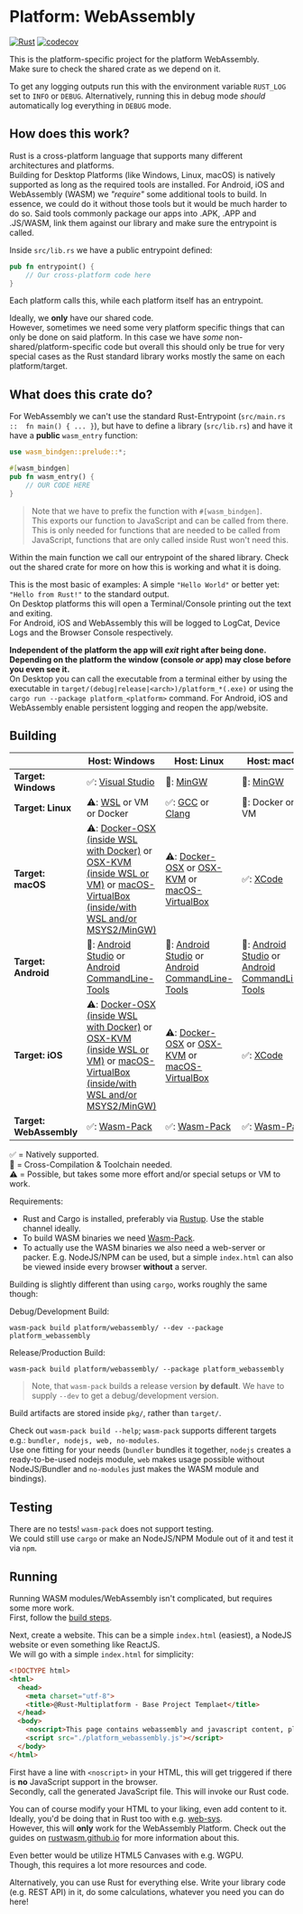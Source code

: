 # Platform: WebAssembly

[![Rust](https://github.com/rust-multiplatform/Compute-Engine-Template/actions/workflows/platform_webassembly.yml/badge.svg)](https://github.com/rust-multiplatform/Compute-Engine-Template/actions/workflows/platform_webassembly.yml)
[![codecov](https://codecov.io/gh/rust-multiplatform/Compute-Engine-Template/branch/main/graph/badge.svg?token=XpGvuQVirP)](https://codecov.io/gh/rust-multiplatform/Compute-Engine-Template)

This is the platform-specific project for the platform WebAssembly.  
Make sure to check the shared crate as we depend on it.

To get any logging outputs run this with the environment variable `RUST_LOG` set to `INFO` or `DEBUG`.
Alternatively, running this in debug mode _should_ automatically log everything in `DEBUG` mode.

## How does this work?

Rust is a cross-platform language that supports many different architectures and platforms.  
Building for Desktop Platforms (like Windows, Linux, macOS) is natively supported as long as the required tools are installed.
For Android, iOS and WebAssembly (WASM) we _"require"_ some additional tools to build.
In essence, we could do it without those tools but it would be much harder to do so.
Said tools commonly package our apps into .APK, .APP and .JS/WASM, link them against our library and make sure the entrypoint is called.

Inside `src/lib.rs` we have a public entrypoint defined:

```rust
pub fn entrypoint() {
    // Our cross-platform code here
}
```

Each platform calls this, while each platform itself has an entrypoint.  

Ideally, we **only** have our shared code.  
However, sometimes we need some very platform specific things that can only be done on said platform.
In this case we have _some_ non-shared/platform-specific code but overall this should only be true for very special cases as the Rust standard library works mostly the same on each platform/target.

## What does this crate do?

For WebAssembly we can't use the standard Rust-Entrypoint (`src/main.rs ::  fn main() { ... }`), but have to define a library (`src/lib.rs`) and have it have a **public** `wasm_entry` function:

```rust
use wasm_bindgen::prelude::*;

#[wasm_bindgen]
pub fn wasm_entry() {
    // OUR CODE HERE
}

```

> Note that we have to prefix the function with `#[wasm_bindgen]`.  
> This exports our function to JavaScript and can be called from there.  
> This is only needed for functions that are needed to be called from JavaScript, functions that are only called inside Rust won't need this.

Within the main function we call our entrypoint of the shared library.
Check out the shared crate for more on how this is working and what it is doing.

This is the most basic of examples: A simple `"Hello World"` or better yet: `"Hello from Rust!"` to the standard output.  
On Desktop platforms this will open a Terminal/Console printing out the text and exiting.  
For Android, iOS and WebAssembly this will be logged to LogCat, Device Logs and the Browser Console respectively.  

**Independent of the platform the app will _exit_ right after being done. Depending on the platform the window (console _or_ app) may close before you even see it.**  
On Desktop you can call the executable from a terminal either by using the executable in `target/(debug|release|<arch>)/platform_*(.exe)` or using the `cargo run --package platform_<platform>` command.
For Android, iOS and WebAssembly enable persistent logging and reopen the app/website.

## Building

|                         | Host: Windows                                                                                                                                                                                                                                                    | Host: Linux                                                                                                                                                                     | Host: macOS                                                                                                                                    |
| ----------------------- | ---------------------------------------------------------------------------------------------------------------------------------------------------------------------------------------------------------------------------------------------------------------- | ------------------------------------------------------------------------------------------------------------------------------------------------------------------------------- | ---------------------------------------------------------------------------------------------------------------------------------------------- |
| **Target: Windows**     | ✅: [Visual Studio](https://visualstudio.com/)                                                                                                                                                                                                                    | 🔀: [MinGW](https://www.mingw-w64.org/)                                                                                                                                          | 🔀: [MinGW](https://www.mingw-w64.org/)                                                                                                         |
| **Target: Linux**       | ⚠️: [WSL](https://docs.microsoft.com/en-us/windows/wsl/) or VM or Docker                                                                                                                                                                                          | ✅: [GCC](https://gcc.gnu.org/) or [Clang](https://clang.llvm.org/)                                                                                                              | 🔀: Docker or VM                                                                                                                                |
| **Target: macOS**       | ⚠️: [Docker-OSX (inside WSL with Docker)](https://github.com/sickcodes/Docker-OSX) or [OSX-KVM (inside WSL or VM)](https://github.com/kholia/OSX-KVM) or [macOS-VirtualBox (inside/with WSL and/or MSYS2/MinGW)](https://github.com/myspaghetti/macos-virtualbox) | ⚠️: [Docker-OSX](https://github.com/sickcodes/Docker-OSX) or [OSX-KVM](https://github.com/kholia/OSX-KVM) or [macOS-VirtualBox](https://github.com/myspaghetti/macos-virtualbox) | ✅: [XCode](https://developer.apple.com/xcode/)                                                                                                 |
| **Target: Android**     | 🔀: [Android Studio](https://developer.android.com/studio/) or [Android CommandLine-Tools](https://developer.android.com/studio/#command-tools)                                                                                                                   | 🔀: [Android Studio](https://developer.android.com/studio/) or [Android CommandLine-Tools](https://developer.android.com/studio/#command-tools)                                  | 🔀: [Android Studio](https://developer.android.com/studio/) or [Android CommandLine-Tools](https://developer.android.com/studio/#command-tools) |
| **Target: iOS**         | ⚠️: [Docker-OSX (inside WSL with Docker)](https://github.com/sickcodes/Docker-OSX) or [OSX-KVM (inside WSL or VM)](https://github.com/kholia/OSX-KVM) or [macOS-VirtualBox (inside/with WSL and/or MSYS2/MinGW)](https://github.com/myspaghetti/macos-virtualbox) | ⚠️: [Docker-OSX](https://github.com/sickcodes/Docker-OSX) or [OSX-KVM](https://github.com/kholia/OSX-KVM) or [macOS-VirtualBox](https://github.com/myspaghetti/macos-virtualbox) | ✅: [XCode](https://developer.apple.com/xcode/)                                                                                                 |
| **Target: WebAssembly** | ✅: [Wasm-Pack](https://rustwasm.github.io/wasm-pack/installer/)                                                                                                                                                                                                  | ✅: [Wasm-Pack](https://rustwasm.github.io/wasm-pack/installer/)                                                                                                                 | ✅: [Wasm-Pack](https://rustwasm.github.io/wasm-pack/installer/)                                                                                |

✅ = Natively supported.  
🔀 = Cross-Compilation & Toolchain needed.  
⚠️ = Possible, but takes some more effort and/or special setups or VM to work.

Requirements:  

- Rust and Cargo is installed, preferably via [Rustup](https://rustup.rs/). Use the stable channel ideally.
- To build WASM binaries we need [Wasm-Pack](https://rustwasm.github.io/wasm-pack/installer/).
- To actually use the WASM binaries we also need a web-server or packer. E.g. NodeJS/NPM can be used, but a simple `index.html` can also be viewed inside every browser **without** a server.

Building is slightly different than using `cargo`, works roughly the same though:

Debug/Development Build:

```shell
wasm-pack build platform/webassembly/ --dev --package platform_webassembly
```

Release/Production Build:

```shell
wasm-pack build platform/webassembly/ --package platform_webassembly
```

> Note, that `wasm-pack` builds a release version **by default**.
> We have to supply `--dev` to get a debug/development version.

Build artifacts are stored inside `pkg/`, rather than `target/`.

Check out `wasm-pack build --help`; `wasm-pack` supports different targets e.g.: `bundler, nodejs, web, no-modules`.  
Use one fitting for your needs (`bundler` bundles it together, `nodejs` creates a ready-to-be-used nodejs module, `web` makes usage possible without NodeJS/Bundler and `no-modules` just makes the WASM module and bindings).

## Testing

There are no tests! `wasm-pack` does not support testing.  
We could still use `cargo` or make an NodeJS/NPM Module out of it and test it via `npm`.

## Running

Running WASM modules/WebAssembly isn't complicated, but requires some more work.  
First, follow the [build steps](#building).  

Next, create a website. This can be a simple `index.html` (easiest), a NodeJS website or even something like ReactJS.  
We will go with a simple `index.html` for simplicity:  

```html
<!DOCTYPE html>
<html>
  <head>
    <meta charset="utf-8">
    <title>@Rust-Multiplatform - Base Project Templaet</title>
  </head>
  <body>
    <noscript>This page contains webassembly and javascript content, please enable javascript in your browser.</noscript>
    <script src="./platform_webassembly.js"></script>
  </body>
</html>
```

First have a line with `<noscript>` in your HTML, this will get triggered if there is **no** JavaScript support in the browser.  
Secondly, call the generated JavaScript file. This will invoke our Rust code.

You can of course modify your HTML to your liking, even add content to it.  
Ideally, you'd be doing that in Rust too with e.g. [web-sys](https://docs.rs/web-sys/0.3.35/i686-unknown-linux-gnu/web_sys/).  
However, this will **only** work for the WebAssembly Platform.
Check out the guides on [rustwasm.github.io](https://rustwasm.github.io) for more information about this.

Even better would be utilize HTML5 Canvases with e.g. WGPU.  
Though, this requires a lot more resources and code.

Alternatively, you can use Rust for everything else. Write your library code (e.g. REST API) in it, do some calculations, whatever you need you can do here!

